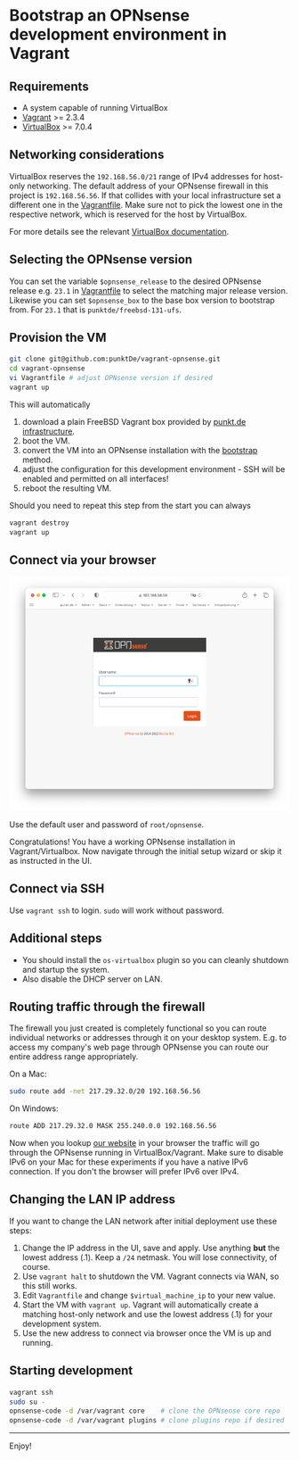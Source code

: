 Bootstrap an OPNsense development environment in Vagrant
========================================================

Requirements
------------

* A system capable of running VirtualBox
* [Vagrant](https://www.vagrantup.com) >= 2.3.4
* [VirtualBox](https://www.virtualbox.org) >= 7.0.4

Networking considerations
-------------------------

VirtualBox reserves the `192.168.56.0/21` range of IPv4 addresses for host-only networking.
The default address of your OPNsense firewall in this project is `192.168.56.56`. If that collides
with your local infrastructure set a different one in the [Vagrantfile](Vagrantfile). Make sure
not to pick the lowest one in the respective network, which is reserved for the host by VirtualBox.

For more details see the relevant [VirtualBox documentation](https://www.virtualbox.org/manual/ch06.html#network_hostonly).

Selecting the OPNsense version
------------------------------

You can set the variable `$opnsense_release` to the desired OPNsense release e.g. `23.1` in [Vagrantfile](Vagrantfile)
to select the matching major release version. Likewise you can set `$opnsense_box` to the base box version
to bootstrap from. For `23.1` that is `punktde/freebsd-131-ufs`.

Provision the VM
----------------

```sh
git clone git@github.com:punktDe/vagrant-opnsense.git
cd vagrant-opnsense
vi Vagrantfile # adjust OPNsense version if desired
vagrant up
```

This will automatically

1. download a plain FreeBSD Vagrant box provided by [punkt.de infrastructure](https://infrastructure.punkt.de/).
2. boot the VM.
3. convert the VM into an OPNsense installation with the [bootstrap](https://github.com/opnsense/update/) method.
4. adjust the configuration for this development environment - SSH will be enabled and permitted on all interfaces!
5. reboot the resulting VM.

Should you need to repeat this step from the start you can always

```sh
vagrant destroy
vagrant up
```

Connect via your browser
------------------------

![Browser](img/browser.png)

Use the default user and password of `root/opnsense`.

Congratulations! You have a working OPNsense installation in Vagrant/Virtualbox.
Now navigate through the initial setup wizard or skip it as instructed in the UI.

Connect via SSH
---------------

Use `vagrant ssh` to login. `sudo` will work without password.

Additional steps
----------------

* You should install the `os-virtualbox` plugin so you can cleanly shutdown and startup the system.
* Also disable the DHCP server on LAN.

Routing traffic through the firewall
------------------------------------

The firewall you just created is completely functional so you can route individual networks or
addresses through it on your desktop system. E.g. to access my company's web page through OPNsense
you can route our entire address range appropriately.

On a Mac:

```sh
sudo route add -net 217.29.32.0/20 192.168.56.56
```

On Windows:

```cmd
route ADD 217.29.32.0 MASK 255.240.0.0 192.168.56.56
```

Now when you lookup [our website](https://infrastructure.punkt.de/) in your browser the traffic
will go through the OPNsense running in VirtualBox/Vagrant. Make sure to disable IPv6 on your Mac
for these experiments if you have a native IPv6 connection. If you don't the browser will prefer IPv6 over IPv4.

Changing the LAN IP address
---------------------------

If you want to change the LAN network after initial deployment use these steps:

1. Change the IP address in the UI, save and apply. Use anything **but** the lowest address (.1).
   Keep a `/24` netmask. You will lose connectivity, of course.
2. Use `vagrant halt` to shutdown the VM. Vagrant connects via WAN, so this still works.
3. Edit `Vagrantfile` and change `$virtual_machine_ip` to your new value.
4. Start the VM with `vagrant up`. Vagrant will automatically create a matching host-only network
   and use the lowest address (.1) for your development system.
5. Use the new address to connect via browser once the VM is up and running.

Starting development
--------------------

```sh
vagrant ssh
sudo su -
opnsense-code -d /var/vagrant core    # clone the OPNsense core repo
opnsense-code -d /var/vagrant plugins # clone plugins repo if desired
```

---
Enjoy!
